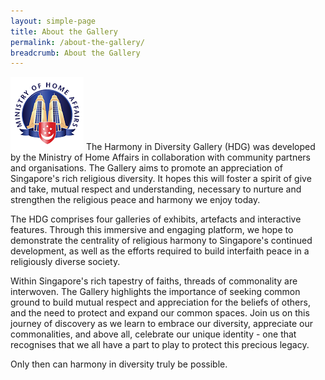 ```yaml
---
layout: simple-page
title: About the Gallery
permalink: /about-the-gallery/
breadcrumb: About the Gallery
---
```



![MHA_LOGO](/pages/images/mha_logo.png)
The Harmony in Diversity Gallery (HDG) was developed by the Ministry of Home Affairs in collaboration with community partners and organisations. The Gallery aims to promote an appreciation of Singapore's rich religious diversity. It hopes this will foster a spirit of give and take, mutual respect and understanding, necessary to nurture and strengthen the religious peace and harmony we enjoy today.

The HDG comprises four galleries of exhibits, artefacts and interactive features. Through this immersive and engaging platform, we hope to demonstrate the centrality of religious harmony to Singapore's continued development, as well as the efforts required to build interfaith peace in a religiously diverse society.

Within Singapore's rich tapestry of faiths, threads of commonality are interwoven. The Gallery highlights the importance of seeking common ground to build mutual respect and appreciation for the beliefs of others, and the need to protect and expand our common spaces. Join us on this journey of discovery as we learn to embrace our diversity, appreciate our commonalities, and above all, celebrate our unique identity - one that recognises that we all have a part to play to protect this precious legacy.

Only then can harmony in diversity truly be possible.
